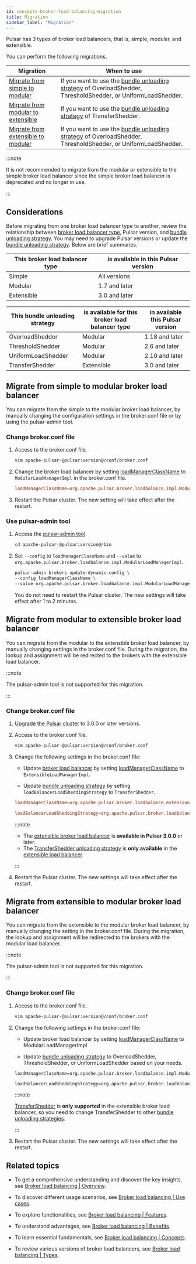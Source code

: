 ```yaml
---
id: concepts-broker-load-balancing-migration
title: Migration
sidebar_label: "Migration"
---
```


Pulsar has 3 types of broker load balancers, that is, simple, modular, and extensible. 

You can perform the following migrations.

Migration|When to use
|---|---
[Migrate from simple to modular](#migrate-from-simple-to-modular-broker-load-balancer)| If you want to use the [bundle unloading strategy](./concepts-broker-load-balancing-concepts.md#bundle-unloading-strategies) of OverloadShedder, ThresholdShedder, or UniformLoadShedder.
[Migrate from modular to extensible](#migrate-from-modular-to-extensible-broker-load-balancer)| If you want to use the [bundle unloading strategy](./concepts-broker-load-balancing-concepts.md#bundle-unloading-strategies) of TransferShedder.
[Migrate from extensible to modular](#migrate-from-modular-to-extensible-broker-load-balancer)| If you want to use the [bundle unloading strategy](./concepts-broker-load-balancing-concepts.md#bundle-unloading-strategies) of OverloadShedder, ThresholdShedder, or UniformLoadShedder.

:::note

It is not recommended to migrate from the modular or extensible to the simple broker load balancer since the simple broker load balancer is deprecated and no longer in use.

:::


## Considerations

Before migrating from one broker load balancer type to another, review the relationship between [broker load balancer type](./concepts-broker-load-balancing-types.md), Pulsar version, and [bundle unloading strategy](./concepts-broker-load-balancing-concepts.md#bundle-unloading-strategies). You may need to upgrade Pulsar versions or update the [bundle unloading strategy](./concepts-broker-load-balancing-concepts.md#bundle-unloading-strategies). Below are brief summaries.

This broker load balancer type | is available in this Pulsar version
|---|---
Simple|All versions
Modular|1.7 and later
Extensible|3.0 and later

This bundle unloading strategy|is available for this broker load balancer type|in available this Pulsar version
|---|---|---
OverloadShedder|Modular|1.18 and later
ThresholdShedder|Modular|2.6 and later
UniformLoadShedder|Modular|2.10 and later
TransferShedder|Extensible|3.0 and later

## Migrate from simple to modular broker load balancer

You can migrate from the simple to the modular broker load balancer, by manually changing the configuration settings in the broker.conf file or by using the pulsar-admin tool. 

### Change broker.conf file 

1. Access to the broker.conf file.

    ```bash
    vim apache-pulsar-@pulsar:version@/conf/broker.conf
    ``````

2. Change the broker load balancer by setting [loadManagerClassName](https://github.com/apache/pulsar/blob/69d7a2bf14555f11a716a9545c5cf391d8179a27/conf/broker.conf#L1309C20-L1309C20) to `ModularLoadManagerImpl` in the broker.conf file.

    ```conf
    loadManagerClassName=org.apache.pulsar.broker.loadbalance.impl.ModularLoadManagerImpl
    ```

3. Restart the Pulsar cluster. The new setting will take effect after the restart.  

### Use pulsar-admin tool

1. Access the [pulsar-admin tool](https://pulsar.apache.org/docs/next/reference-cli-tools/).

    ```bash
    cd apache-pulsar-@pulsar:version@/bin
    ```

2. Set `--config` to `loadManagerClassName` and `--value` to `org.apache.pulsar.broker.loadbalance.impl.ModularLoadManagerImpl`.

    ```bash
    pulsar-admin brokers update-dynamic-config \
    --config loadManagerClassName \
    --value org.apache.pulsar.broker.loadbalance.impl.ModularLoadManagerImpl
    ```

    You do not need to restart the Pulsar cluster. The new settings will take effect after 1 to 2 minutes.

## Migrate from modular to extensible broker load balancer

You can migrate from the modular to the extensible broker load balancer, by manually changing settings in the broker.conf file. During the migration, the lookup and assignment will be redirected to the brokers with the extensible load balancer.

:::note

The pulsar-admin tool is not supported for this migration.

:::

### Change broker.conf file 

1. [Upgrade the Pulsar cluster](./helm-upgrade.md) to 3.0.0 or later versions.

2. Access to the broker.conf file.

    ```bash
    vim apache-pulsar-@pulsar:version@/conf/broker.conf
    ```

3. Change the following settings in the broker.conf file:

   - Update [broker load balancer](./concepts-broker-load-balancing-overview.md) by setting [loadManagerClassName](https://github.com/apache/pulsar/blob/69d7a2bf14555f11a716a9545c5cf391d8179a27/conf/broker.conf#L1309C20-L1309C20) to `ExtensibleLoadManagerImpl`. 

   - Update [bundle unloading strategy](./concepts-broker-load-balancing-concepts.md#bundle-unloading-strategies) by setting `loadBalancerLoadSheddingStrategy` to `TransferShedder`. 

    ```conf
    loadManagerClassName=org.apache.pulsar.broker.loadbalance.extensions.ExtensibleLoadManagerImpl 

    loadBalancerLoadSheddingStrategy=org.apache.pulsar.broker.loadbalance.extensions.scheduler.TransferShedder
    ```

    :::note

      - The [extensible broker load balancer](./concepts-broker-load-balancing-types.md) is **available in Pulsar 3.0.0** or later.
      - The [TransferShedder unloading strategy](./concepts-broker-load-balancing-concepts.md#bundle-unloading-strategies) is **only available** in the [extensible load balancer](./concepts-broker-load-balancing-types.md).
  
    :::

4. Restart the Pulsar cluster. The new settings will take effect after the restart.  

## Migrate from extensible to modular broker load balancer

You can migrate from the extensible to the modular broker load balancer, by manually changing the setting in the broker.conf file. During the migration, the lookup and assignment will be redirected to the brokers with the modular load balancer.

:::note

The pulsar-admin tool is not supported for this migration.

:::

### Change broker.conf file 

1. Access to the broker.conf file.

    ```bash
    vim apache-pulsar-@pulsar:version@/conf/broker.conf
    ```

2. Change the following settings in the broker.conf file:
   
   - Update broker load balancer by setting [loadManagerClassName](https://github.com/apache/pulsar/blob/69d7a2bf14555f11a716a9545c5cf391d8179a27/conf/broker.conf#L1309C20-L1309C20) to ModularLoadManagerImpl
    
   - Update [bundle unloading strategy](./concepts-broker-load-balancing-concepts.md#bundle-unloading-strategies) to OverloadShedder, ThresholdShedder, or UniformLoadShedder based on your needs.

    ```
    loadManagerClassName=org.apache.pulsar.broker.loadbalance.impl.ModularLoadManagerImpl

    loadBalancerLoadSheddingStrategy=org.apache.pulsar.broker.loadbalance.impl.ThresholdShedder
    ```

    :::note

    [TransferShedder](./concepts-broker-load-balancing-concepts.md#bundle-unloading-strategies) is **only supported** in the extensible broker load balancer, so you need to change TransferShedder to other [bundle unloading strategies](./concepts-broker-load-balancing-concepts.md#bundle-unloading-strategies).

    :::

3. Restart the Pulsar cluster. The new settings will take effect after the restart.  

## Related topics

- To get a comprehensive understanding and discover the key insights, see [Broker load balancing | Overview](./concepts-broker-load-balancing-overview.md). 

- To discover different usage scenarios, see [Broker load balancing | Use cases](./concepts-broker-load-balancing-use-cases.md).
  
- To explore functionalities, see [Broker load balancing | Features](./concepts-broker-load-balancing-features.md).

- To understand advantages, see [Broker load balancing | Benefits](./concepts-broker-load-balancing-benefits.md).

- To learn essential fundamentals, see [Broker load balancing | Concepts](./concepts-broker-load-balancing-concepts.md).

- To review various versions of broker load balancers, see [Broker load balancing | Types](./concepts-broker-load-balancing-types.md).
